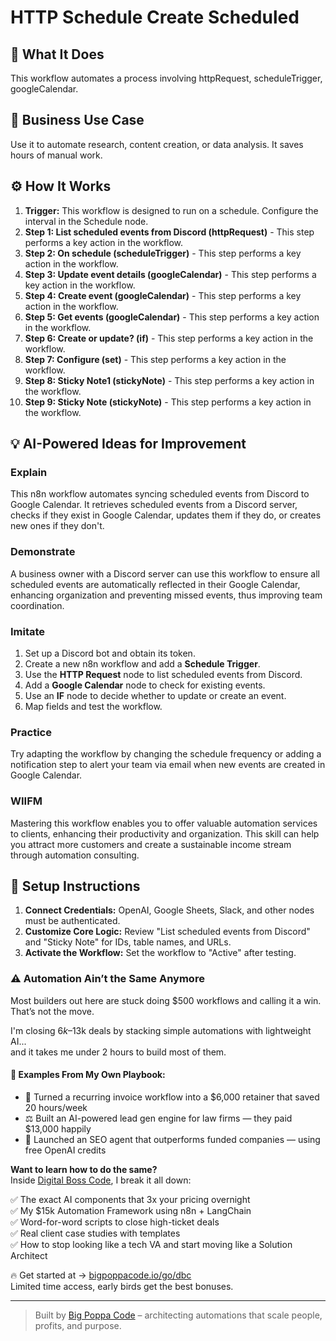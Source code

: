 # HTTP Schedule Create Scheduled

## 🚀 What It Does
This workflow automates a process involving httpRequest, scheduleTrigger, googleCalendar.

## 💼 Business Use Case
Use it to automate research, content creation, or data analysis. It saves hours of manual work.

## ⚙️ How It Works
1.  **Trigger:** This workflow is designed to run on a schedule. Configure the interval in the Schedule node.
2. **Step 1: List scheduled events from Discord (httpRequest)** - This step performs a key action in the workflow.
3. **Step 2: On schedule (scheduleTrigger)** - This step performs a key action in the workflow.
4. **Step 3: Update event details (googleCalendar)** - This step performs a key action in the workflow.
5. **Step 4: Create event (googleCalendar)** - This step performs a key action in the workflow.
6. **Step 5: Get events (googleCalendar)** - This step performs a key action in the workflow.
7. **Step 6: Create or update? (if)** - This step performs a key action in the workflow.
8. **Step 7: Configure (set)** - This step performs a key action in the workflow.
9. **Step 8: Sticky Note1 (stickyNote)** - This step performs a key action in the workflow.
10. **Step 9: Sticky Note (stickyNote)** - This step performs a key action in the workflow.

## 💡 AI-Powered Ideas for Improvement
### Explain
This n8n workflow automates syncing scheduled events from Discord to Google Calendar. It retrieves scheduled events from a Discord server, checks if they exist in Google Calendar, updates them if they do, or creates new ones if they don't.

### Demonstrate
A business owner with a Discord server can use this workflow to ensure all scheduled events are automatically reflected in their Google Calendar, enhancing organization and preventing missed events, thus improving team coordination.

### Imitate
1. Set up a Discord bot and obtain its token.
2. Create a new n8n workflow and add a **Schedule Trigger**.
3. Use the **HTTP Request** node to list scheduled events from Discord.
4. Add a **Google Calendar** node to check for existing events.
5. Use an **IF** node to decide whether to update or create an event.
6. Map fields and test the workflow.

### Practice
Try adapting the workflow by changing the schedule frequency or adding a notification step to alert your team via email when new events are created in Google Calendar.

### WIIFM
Mastering this workflow enables you to offer valuable automation services to clients, enhancing their productivity and organization. This skill can help you attract more customers and create a sustainable income stream through automation consulting.

## 🔧 Setup Instructions
1. **Connect Credentials:** OpenAI, Google Sheets, Slack, and other nodes must be authenticated.
2. **Customize Core Logic:** Review "List scheduled events from Discord" and "Sticky Note" for IDs, table names, and URLs.
3. **Activate the Workflow:** Set the workflow to "Active" after testing.

### ⚠️ Automation Ain’t the Same Anymore

Most builders out here are stuck doing $500 workflows and calling it a win.  
That’s not the move.  

I'm closing $6k–$13k deals by stacking simple automations with lightweight AI...  
and it takes me under 2 hours to build most of them.

#### 🧠 Examples From My Own Playbook:
- 🔁 Turned a recurring invoice workflow into a $6,000 retainer that saved 20 hours/week  
- ⚖️ Built an AI-powered lead gen engine for law firms — they paid $13,000 happily  
- 🚀 Launched an SEO agent that outperforms funded companies — using free OpenAI credits  

**Want to learn how to do the same?**  
Inside [Digital Boss Code](https://bigpoppacode.io/go/dbc), I break it all down:

✅ The exact AI components that 3x your pricing overnight  
✅ My $15k Automation Framework using n8n + LangChain  
✅ Word-for-word scripts to close high-ticket deals  
✅ Real client case studies with templates  
✅ How to stop looking like a tech VA and start moving like a Solution Architect  

🔥 Get started at → [bigpoppacode.io/go/dbc](https://bigpoppacode.io/go/dbc)  
Limited time access, early birds get the best bonuses.

---
> Built by [Big Poppa Code](https://bigpoppacode.io) – architecting automations that scale people, profits, and purpose.
